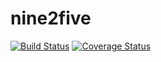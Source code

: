 nine2five
=========

[![Build Status](https://travis-ci.org/nine2five/nine2five.svg?branch=master)](https://travis-ci.org/nine2five/nine2five) [![Coverage Status](https://coveralls.io/repos/github/nine2five/nine2five/badge.svg?branch=staging)](https://coveralls.io/github/nine2five/nine2five?branch=staging)
